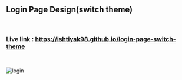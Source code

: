 ## Login Page Design(switch theme)
<br>

### Live link : https://ishtiyak98.github.io/login-page-switch-theme
<br>

![login](https://user-images.githubusercontent.com/56845656/195560712-5d58054a-793a-4ee7-97ec-c4e33a6dcf42.gif)
